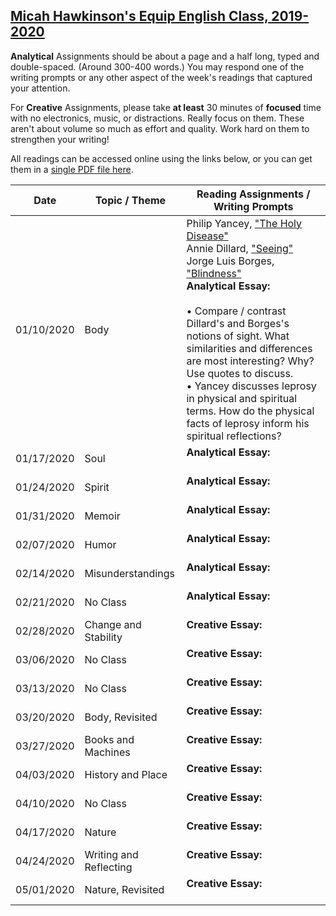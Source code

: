 [Micah Hawkinson's Equip English Class, 2019-2020](readme.md)
---

**Analytical** Assignments should be about a page and a half long, typed and double-spaced. (Around 300-400 words.) You may respond one of the writing prompts or any other aspect of the week's readings that captured your attention.

For **Creative** Assignments, please take **at least** 30 minutes of **focused** time with no electronics, music, or distractions. Really focus on them. These aren't about volume so much as effort and quality. Work hard on them to strengthen your writing!

All readings can be accessed online using the links below, or you can get them in a [single PDF file here](equip_spring_2020.pdf).

| Date | Topic / Theme | Reading Assignments / Writing Prompts |
| ---  | ---   | ---                                   |
| 01/10/2020 | Body | Philip Yancey, ["The Holy Disease"](https://philipyancey.com/the-holy-disease) <br>Annie Dillard, ["Seeing"](https://aimeeknight.files.wordpress.com/2016/01/seeing.pdf) <br>Jorge Luis Borges, ["Blindness"](https://www.gwern.net/docs/borges/1977-borges-blindness.pdf) <br>**Analytical Essay:**<br><br> • Compare / contrast Dillard's and Borges's notions of sight. What similarities and differences are most interesting? Why? Use quotes to discuss.<br>• Yancey discusses leprosy in physical and spiritual terms. How do the physical facts of leprosy inform his spiritual reflections? |
| 01/17/2020 | Soul | **Analytical Essay:**<br><br>  |
| 01/24/2020 | Spirit | **Analytical Essay:**<br><br>  |
| 01/31/2020 | Memoir | **Analytical Essay:**<br><br>  |
| 02/07/2020 | Humor | **Analytical Essay:**<br><br>  |
| 02/14/2020 | Misunderstandings | **Analytical Essay:**<br><br>  |
| 02/21/2020 | No Class | **Analytical Essay:**<br><br>  |
| 02/28/2020 | Change and Stability | **Creative Essay:**<br><br>  |
| 03/06/2020 | No Class | **Creative Essay:**<br><br>  |
| 03/13/2020 | No Class | **Creative Essay:**<br><br>  |
| 03/20/2020 | Body, Revisited | **Creative Essay:**<br><br>  |
| 03/27/2020 | Books and Machines | **Creative Essay:**<br><br>  |
| 04/03/2020 | History and Place | **Creative Essay:**<br><br>  |
| 04/10/2020 | No Class | **Creative Essay:**<br><br>  |
| 04/17/2020 | Nature | **Creative Essay:**<br><br>  |
| 04/24/2020 | Writing and Reflecting | **Creative Essay:**<br><br>  |
| 05/01/2020 | Nature, Revisited | **Creative Essay:**<br><br>  |
